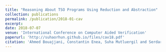 ```yaml
---
title: "Reasoning About TSO Programs Using Reduction and Abstraction"
collection: publications
permalink: /publication/2018-01-cav
excerpt: 
date: 2018-07-07
venue: 'International Conference on Computer Aided Verification'
paperurl: 'http://suhaorhun.github.io/files/cav18.pdf'
citation: 'Ahmed Bouajjani, Constantin Enea, Suha Mutluergil and Serdar Tasiran. &quot;Reasoning About TSO Programs Using Reduction and Abstraction&quot; <i>In Proceedings of the 29th International Conference on Computer Aided Verification (CAV)</i>, 2018.'
---
```

